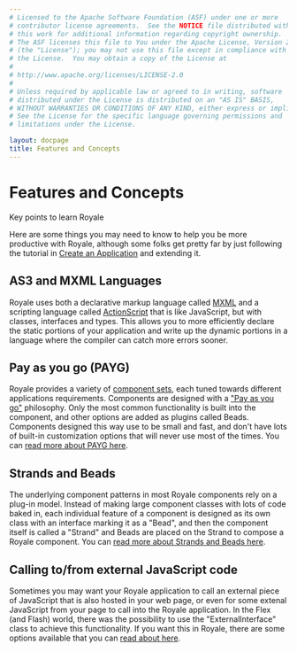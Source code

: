 ```yaml
---
# Licensed to the Apache Software Foundation (ASF) under one or more
# contributor license agreements.  See the NOTICE file distributed with
# this work for additional information regarding copyright ownership.
# The ASF licenses this file to You under the Apache License, Version 2.0
# (the "License"); you may not use this file except in compliance with
# the License.  You may obtain a copy of the License at
# 
# http://www.apache.org/licenses/LICENSE-2.0
# 
# Unless required by applicable law or agreed to in writing, software
# distributed under the License is distributed on an "AS IS" BASIS,
# WITHOUT WARRANTIES OR CONDITIONS OF ANY KIND, either express or implied.
# See the License for the specific language governing permissions and
# limitations under the License.

layout: docpage
title: Features and Concepts
---
```


# Features and Concepts

Key points to learn Royale

Here are some things you may need to know to help you be more productive with Royale, although some folks get pretty far by just following the tutorial in [Create an Application](create-an-Application.html) and extending it.

## AS3 and MXML Languages

Royale uses both a declarative markup language called [MXML](welcome/features/mxml.html) and a scripting language called [ActionScript](welcome/features/as3.html) that is like JavaScript, but with classes, interfaces and types.  This allows you to more efficiently declare the static portions of your application and write up the dynamic portions in a language where the compiler can catch more errors sooner.

## Pay as you go (PAYG)

Royale provides a variety of [component sets](./user-interface/components.html), each tuned towards different applications requirements. Components are designed with a ["Pay as you go"](welcome/features/payg.html) philosophy. Only the most common functionality is built into the component, and other options are added as plugins called Beads. Components designed this way use to be small and fast, and don't have lots of built-in customization options that will never use most of the times. You can [read more about PAYG here](welcome/features/payg.html).

## Strands and Beads

The underlying component patterns in most Royale components rely on a plug-in model.  Instead of making large component classes with lots of code baked in, each individual feature of a component is designed as its own class with an interface marking it as a "Bead", and then the component itself is called a "Strand" and Beads are placed on the Strand to compose a Royale component.  You can [read more about Strands and Beads here](welcome/features/strands-and-beads.html).

## Calling to/from external JavaScript code

Sometimes you may want your Royale application to call an external piece of JavaScript that is also hosted in your web page, or even for some extenal JavaScript from your page to call into the Royale application. In the Flex (and Flash) world, there was the possibility to use the "ExternalInterface" class to achieve this functionality. If you want this in Royale, there are some options available that you can [read about here](welcome/features/external-interface.html).

